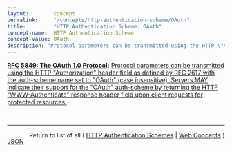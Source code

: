```yaml
---
layout:        concept
permalink:     "/concepts/http-authentication-scheme/OAuth"
title:         "HTTP Authentication Scheme: OAuth"
concept-name:  HTTP Authentication Scheme
concept-value: OAuth
description: "Protocol parameters can be transmitted using the HTTP \"Authorization\" header field as defined by RFC 2617 with the auth-scheme name set to \"OAuth\" (case insensitive). Servers MAY indicate their support for the \"OAuth\" auth-scheme by returning the HTTP \"WWW-Authenticate\" response header field upon client requests for protected resources."
---
```


**[RFC 5849: The OAuth 1.0 Protocol](/specs/IETF/RFC/5849 "OAuth provides a method for clients to access server resources on behalf of a resource owner (such as a different client or an end-user). It also provides a process for end-users to authorize third-party access to their server resources without sharing their credentials (typically, a username and password pair), using user-agent redirections."):** [Protocol parameters can be transmitted using the HTTP "Authorization" header field as defined by RFC 2617 with the auth-scheme name set to "OAuth" (case insensitive). Servers MAY indicate their support for the "OAuth" auth-scheme by returning the HTTP "WWW-Authenticate" response header field upon client requests for protected resources.](http://tools.ietf.org/html/rfc5849#section-3.5.1 "Read documentation for HTTP Authentication Scheme &#34;OAuth&#34;")

<br/>
<hr/>

<p style="float : left"><a href="./OAuth.json" title="JSON representing this particular Web Concept value">JSON</a></p>
<p style="text-align: right">Return to list of all ( <a href="../http-authentication-schemes">HTTP Authentication Schemes</a> | <a href="../">Web Concepts</a> )</p>
